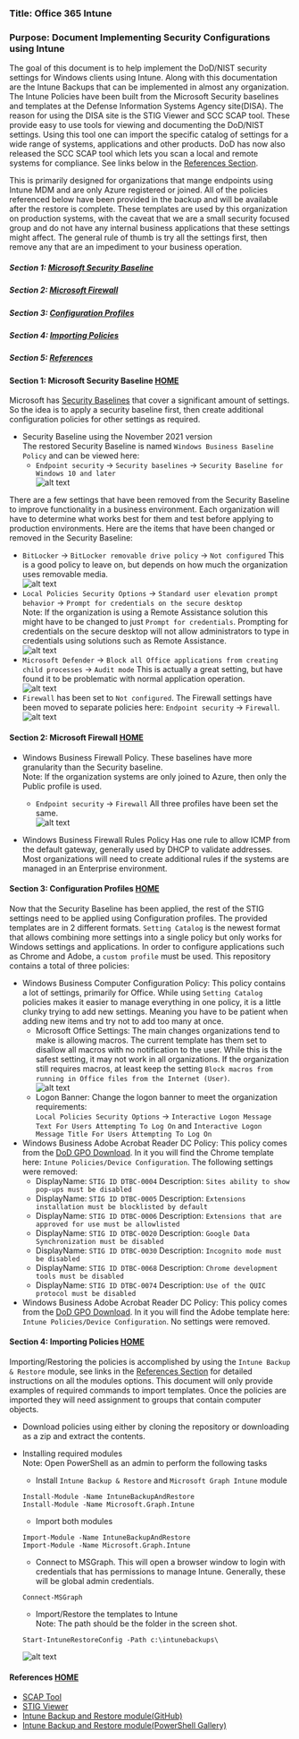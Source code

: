 ### Title: Office 365 Intune  
### Purpose: Document Implementing Security Configurations using Intune   
The goal of this document is to help implement the DoD/NIST security settings for Windows clients using Intune.  Along with this documentation are the Intune Backups that can be implemented in almost any organization.  The Intune Policies have been built from the Microsoft Security baselines and templates at the Defense Information Systems Agency site(DISA).  The reason for using the DISA site is the STIG Viewer and SCC SCAP tool.  These provide easy to use tools for viewing and documenting the DoD/NIST settings.  Using this tool one can import the specific catalog of settings for a wide range of systems, applications and other products.  DoD has now also released the SCC SCAP tool which lets you scan a local and remote systems for compliance.  See links below in the [References Section](#references).  

This is primarily designed for organizations that mange endpoints using Intune MDM and are only Azure registered or joined.  All of the policies referenced below have been provided in the backup and will be available after the restore is complete.  These templates are used by this organization on production systems, with the caveat that we are a small security focused group and do not have any internal business applications that these settings might affect.  The general rule of thumb is try all the settings first, then remove any that are an impediment to your business operation.  
##### Section 1: [Microsoft Security Baseline](#section-1-microsoft-security-baseline-home)  
##### Section 2: [Microsoft Firewall](#section-2-microsoft-firewall-home)
##### Section 3: [Configuration Profiles](#section-3-configuration-profiles-home)  
##### Section 4: [Importing Policies](#section-4-importing-policies-home)  
##### Section 5: [References](#references)

#### Section 1: Microsoft Security Baseline [HOME](#title-office-365-intune)
Microsoft has [Security Baselines](https://docs.microsoft.com/en-us/mem/intune/protect/security-baseline-settings-mdm-all?pivots=november-2021) that cover a significant amount of settings.  So the idea is to apply a security baseline first, then create additional configuration policies for other settings as required.  

* Security Baseline using the November 2021 version  
The restored Security Baseline is named `Windows Business Baseline Policy` and can be viewed here:  
  * `Endpoint security` -> `Security baselines` -> `Security Baseline for Windows 10 and later`  
  ![alt text](img/security-baselines.png "Security Baselines")  

There are a few settings that have been removed from the Security Baseline to improve functionality in a business environment.  Each organization will have to determine what works best for them and test before applying to production environments.  Here are the items that have been changed or removed in the Security Baseline:
  * `BitLocker` -> `BitLocker removable drive policy` -> `Not configured`  This is a good policy to leave on, but depends on how much the organization uses removable media.  
  ![alt text](img/bitlocker.png "BitLocker Removable Drive Policy")  
  * `Local Policies Security Options` -> `Standard user elevation prompt behavior` -> `Prompt for credentials on the secure desktop`  
  Note: If the organization is using a Remote Assistance solution this might have to be changed to just `Prompt for credentials`.  Prompting for credentials on the secure desktop will not allow administrators to type in credentials using solutions such as Remote Assistance.  
  ![alt text](img/uac.png "UAC")
  * `Microsoft Defender` -> `Block all Office applications from creating child processes` -> `Audit mode`  This is actually a great setting, but have found it to be problematic with normal application operation.  
  ![alt text](img/defender.png "Microsoft Defender child processes")
  * `Firewall` has been set to `Not configured`.  The Firewall settings have been moved to separate policies here: `Endpoint security` -> `Firewall`.  
  ![alt text](img/firewall.png "Firewall")  

#### Section 2: Microsoft Firewall [HOME](#title-office-365-intune)
* Windows Business Firewall Policy.  These baselines have more granularity than the Security baseline.  
Note: If the organization systems are only joined to Azure, then only the Public profile is used.  
  * `Endpoint security` -> `Firewall`
  All three profiles have been set the same.  
  ![alt text](img/firewall-settings.png "Firewall Settings")

* Windows Business Firewall Rules Policy Has one rule to allow ICMP from the default gateway, generally used by DHCP to validate addresses.  Most organizations will need to create additional rules if the systems are managed in an Enterprise environment.  

#### Section 3: Configuration Profiles [HOME](#title-office-365-intune)  
Now that the Security Baseline has been applied, the rest of the STIG settings need to be applied using Configuration profiles.  The provided templates are in 2 different formats.  `Setting Catalog` is the newest format that allows combining more settings into a single policy but only works for Windows settings and applications.  In order to configure applications such as Chrome and Adobe, a `custom profile` must be used.  This repository contains a total of three policies:  
* Windows Business Computer Configuration Policy:  This policy contains a lot of settings, primarily for Office.  While using `Setting Catalog` policies makes it easier to manage everything in one policy, it is a little clunky trying to add new settings.  Meaning you have to be patient when adding new items and try not to add too many at once.   
  * Microsoft Office Settings: The main changes organizations tend to make is allowing macros.  The current template has them set to disallow all macros with no notification to the user.  While this is the safest setting, it may not work in all organizations.  If the organization still requires macros, at least keep the setting `Block macros from running in Office files from the Internet (User)`.  
  ![alt text](img/macro.png "Office Macros")
  * Logon Banner: Change the logon banner to meet the organization requirements:  
  `Local Policies Security Options` -> `Interactive Logon Message Text For Users Attempting To Log On` and `Interactive Logon Message Title For Users Attempting To Log On`  
* Windows Business Adobe Acrobat Reader DC Policy: This policy comes from the [DoD GPO Download](https://public.cyber.mil/stigs/gpo/).  In it you will find the Chrome template here: `Intune Policies/Device Configuration`.  The following settings were removed:
  * DisplayName: `STIG ID DTBC-0004` Description: `Sites ability to show pop-ups must be disabled`  
  * DisplayName: `STIG ID DTBC-0005` Description: `Extensions installation must be blocklisted by default`  
  * DisplayName: `STIG ID DTBC-0006` Description: `Extensions that are approved for use must be allowlisted`   
  * DisplayName: `STIG ID DTBC-0020` Description: `Google Data Synchronization must be disabled`  
  * DisplayName: `STIG ID DTBC-0030` Description: `Incognito mode must be disabled`  
  * DisplayName: `STIG ID DTBC-0068` Description: `Chrome development tools must be disabled`  
  * DisplayName: `STIG ID DTBC-0074` Description: `Use of the QUIC protocol must be disabled`  
* Windows Business Adobe Acrobat Reader DC Policy: This policy comes from the [DoD GPO Download](https://public.cyber.mil/stigs/gpo/).  In it you will find the Adobe template here: `Intune Policies/Device Configuration`.  No settings were removed.

#### Section 4: Importing Policies [HOME](#title-office-365-intune)  
Importing/Restoring the policies is accomplished by using the `Intune Backup & Restore` module, see links in the [References Section](#References) for detailed instructions on all the modules options.  This document will only provide examples of required commands to import templates.  Once the policies are imported they will need assignment to groups that contain computer objects.  
* Download policies using either by cloning the repository or downloading as a zip and extract the contents.   
* Installing required modules  
Note: Open PowerShell as an admin to perform the following tasks  
  * Install `Intune Backup & Restore` and `Microsoft Graph Intune` module
  ```
  Install-Module -Name IntuneBackupAndRestore
  Install-Module -Name Microsoft.Graph.Intune
  ```

  * Import both modules  
  ```
  Import-Module -Name IntuneBackupAndRestore
  Import-Module -Name Microsoft.Graph.Intune
  ```

  * Connect to MSGraph.  This will open a browser window to login with credentials that has permissions to manage Intune.  Generally, these will be global admin credentials.  
  ```
  Connect-MSGraph
  ```

  * Import/Restore the templates to Intune  
  Note: The path should be the folder in the screen shot.  
  ```
  Start-IntuneRestoreConfig -Path c:\intunebackups\
  ```
  ![alt text](img/rootdirectory.png "Root Folder")


#### References [HOME](#title-office-365-intune)  
* [SCAP Tool](https://dl.dod.cyber.mil/wp-content/uploads/stigs/zip/scc-5.4.2_Windows_bundle.zip)
* [STIG Viewer](https://dl.dod.cyber.mil/wp-content/uploads/stigs/zip/U_STIGViewer_2-15_Win64.zip)
* [Intune Backup and Restore module(GitHub)](https://github.com/jseerden/IntuneBackupAndRestore)  
* [Intune Backup and Restore module(PowerShell Gallery)](https://www.powershellgallery.com/packages/IntuneBackupAndRestore)  
